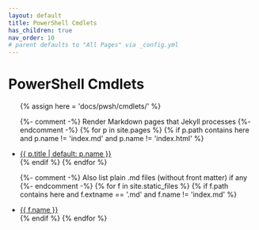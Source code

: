 ```yaml
---
layout: default
title: PowerShell Cmdlets
has_children: true
nav_order: 10
# parent defaults to "All Pages" via _config.yml
---
```


# PowerShell Cmdlets

<ul>
{% assign here = 'docs/pwsh/cmdlets/' %}

{%- comment -%} Render Markdown pages that Jekyll processes {%- endcomment -%}
{% for p in site.pages %}
  {% if p.path contains here and p.name != 'index.md' and p.name != 'index.html' %}
    <li><a href="{{ p.url | relative_url }}">{{ p.title | default: p.name }}</a></li>
  {% endif %}
{% endfor %}

{%- comment -%} Also list plain .md files (without front matter) if any {%- endcomment -%}
{% for f in site.static_files %}
  {% if f.path contains here and f.extname == '.md' and f.name != 'index.md' %}
    <li><a href="{{ f.path | relative_url }}">{{ f.name }}</a></li>
  {% endif %}
{% endfor %}
</ul>
